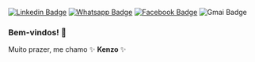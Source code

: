 [![Linkedin Badge](https://img.shields.io/badge/-LinkedIn-blue?style=for-the-badge&logo=Linkedin&logoColor=white)](http://www.linkedin.com/in/lucas-matsui)
[![Whatsapp Badge](https://img.shields.io/badge/-Whatsapp-128c7e?style=for-the-badge&logo=Whatsapp&logoColor=white)](https://wa.me/14988173376)
[![Facebook Badge](https://img.shields.io/badge/-Facebook-3b5998?style=for-the-badge&logo=Facebook&logoColor=white)](https://www.facebook.com/lucas.matsui.77)
![Gmai Badge](https://img.shields.io/badge/Gmail-lucas.kenzo2203%40gmail.com-D44638?style=for-the-badge&logo=Gmail&logoColor=D44638)


### Bem-vindos! 👋

Muito prazer, me chamo ✨ **Kenzo** ✨ 
<!--
Here are some ideas to get you started:

- 🔭 I’m currently working on ...
- 🌱 I’m currently learning ...
- 👯 I’m looking to collaborate on ...
- 🤔 I’m looking for help with ...
- 💬 Ask me about ...
- 📫 How to reach me: ...
- 😄 Pronouns: ...
- ⚡ Fun fact: ...
!>
